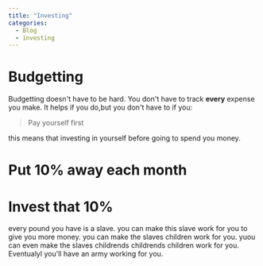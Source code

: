 ```yaml
---
title: "Investing"
categories:
  - Blog
  - investing
---
```


# Budgetting

Budgetting doesn't have to be hard. You don't have to track **every** expense you make. It helps if you do,but you don't have to if you:

> Pay yourself first

this means that investing in yourself before going to spend you money.

# Put 10% away each month

# Invest that 10%

every pound you have is a slave. you can make this slave work for you to give you more money. you can make the slaves children work for you. yuou can even make the slaves childrends childrends children work for you. Eventualyl you'll have an army working for you.